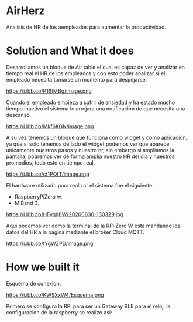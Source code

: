 # AirHerz

Analisis de HR de los aempleados para aumentar la productividad.


# Solution and What it does

Desarrollamos un bloque de Air table el cual es capaz de ver y analizar en tiempo real el HR de los empleados y con esto poder analizar si el empleado nececita tomarse un momento para despejarse.

https://i.ibb.co/P16tMBg/image.png

Cuando el empleado empieza a sufrir de ansiedad y ha estado mucho tiempo inactivo el sistema le arrojara una notificacion de que necesita una descanso.

https://i.ibb.co/Mkf6KGN/image.png

A su vez tenemos un bloque que funciona como widget y como aplicacion, ya que si solo tenemos de lado el widget podemos ver que aparece unicamente nuestros pasos y nuestro hr, sin embargo si ampliamos la pantalla, podremos ver de forma amplia nuestro HR del dia y nuestros promedios, todo esto en tiempo real.

https://i.ibb.co/ct1PQfT/image.png

El hardware utilizado para realizar el sistema fue el siguiente:

- RaspberryPiZero w.
- MiBand 3.

https://i.ibb.co/HFvqh8W/20200630-130329.jpg

Aqui podemos ver como la terminal de la RPi Zero W esta mandando los datos del HR a la pagina mediante el broker Cloud MQTT.

https://i.ibb.co/tYgWZPD/image.png

# How we built it

Esquema de conexion:

https://i.ibb.co/KW9XxW4/Esquema.png

Primero se configuro la RPi para ser un Gateway BLE para el reloj, la configuracion de la raspberry se realizo asi:



